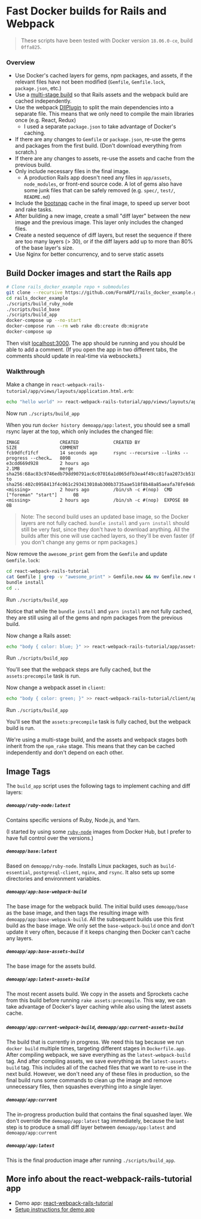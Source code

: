 # Fast Docker builds for Rails and Webpack

> These scripts have been tested with Docker version `18.06.0-ce`, build `0ffa825`.

### Overview

* Use Docker's cached layers for gems, npm packages, and assets, if the relevant files have not been modified (`Gemfile`, `Gemfile.lock`, `package.json`, etc.)
* Use a [multi-stage build](https://docs.docker.com/develop/develop-images/multistage-build/) so
that Rails assets and the webpack build are cached independently.
* Use the webpack [DllPlugin](https://webpack.js.org/plugins/dll-plugin/) to split the main dependencies into a separate file. This means that we only need to compile the main libraries once (e.g. React, Redux)
  * I used a separate `package.json` to take advantage of Docker's caching.
* If there are any changes to `Gemfile` or `package.json`, re-use the gems and packages from the first build. (Don't download everything from scratch.)
* If there are any changes to assets, re-use the assets and cache from the previous build.
* Only include necessary files in the final image.
  * A production Rails app doesn't need any files in `app/assets`, `node_modules`, or front-end source code. A lot of gems also have some junk files that can be safely removed (e.g. `spec/`, `test/`, `README.md`)
* Include the [bootsnap](https://github.com/Shopify/bootsnap) cache in the final image,
  to speed up server boot and rake tasks.
* After building a new image, create a small "diff layer" between the new image and the previous image. This layer only includes the changed files.
* Create a nested sequence of diff layers, but reset the sequence if there are too many layers (> 30), or if the diff layers add up to more than 80% of the base layer's size.
* Use Nginx for better concurrency, and to serve static assets

## Build Docker images and start the Rails app

```bash
# Clone rails_docker_example repo + submodules
git clone --recursive https://github.com/FormAPI/rails_docker_example.git
cd rails_docker_example
./scripts/build_ruby_node
./scripts/build_base
./scripts/build_app
docker-compose up --no-start
docker-compose run --rm web rake db:create db:migrate
docker-compose up
```

Then visit [localhost:3000](http://localhost:3000).
The app should be running and you should be able to add a comment. (If you open the app in
two different tabs, the comments should update in real-time via websockets.)

### Walkthrough

Make a change in `react-webpack-rails-tutorial/app/views/layouts/application.html.erb`:

```bash
echo "hello world" >> react-webpack-rails-tutorial/app/views/layouts/application.html.erb
```

Now run `./scripts/build_app`

When you run `docker history demoapp/app:latest`, you should see a small rsync layer at the top, which only includes the changed file:

```
IMAGE               CREATED             CREATED BY                                      SIZE                COMMENT
fcb9dfcf1fcf        14 seconds ago      rsync --recursive --links --progress --check…   809B
e3cdd669d928        2 hours ago                                                         2.1MB               merge sha256:68ac83c9746edb79dd90791ac6c07016a1d065dfb3ea4f49cc81faa2073cb510 to sha256:402c0958413f4c061c293413010ab300b3735aae518f8b48a85aeafa78fe94dd
<missing>           2 hours ago         /bin/sh -c #(nop)  CMD ["foreman" "start"]      0B
<missing>           2 hours ago         /bin/sh -c #(nop)  EXPOSE 80                    0B
```

> Note: The second build uses an updated base image, so the Docker layers are not fully cached. `bundle install` and `yarn install` should still be very fast, since they don't have to download anything. All the builds after this one will use cached layers, so they'll be even faster (if you don't change any gems or npm packages.)

Now remove the `awesome_print` gem from the `Gemfile` and update `Gemfile.lock`:

```bash
cd react-webpack-rails-tutorial
cat Gemfile | grep -v "awesome_print" > Gemfile.new && mv Gemfile.new Gemfile
bundle install
cd ..
```

Run `./scripts/build_app`

Notice that while the `bundle install` and `yarn install` are not fully cached, they are still using all of the gems and npm packages from the previous build.

Now change a Rails asset:

```bash
echo "body { color: blue; }" >> react-webpack-rails-tutorial/app/assets/stylesheets/test-asset.css
```

Run `./scripts/build_app`

You'll see that the webpack steps are fully cached, but the `assets:precompile` task is run.

Now change a webpack asset in `client`:

```bash
echo "body { color: green; }" >> react-webpack-rails-tutorial/client/app/assets/styles/app-variables.scss
```

Run `./scripts/build_app`

You'll see that the `assets:precompile` task is fully cached, but the webpack build is run.

We're using a multi-stage build, and the assets and webpack stages both inherit from the `npm_rake` stage. This means that they can be cached independently and don't depend on each other.

## Image Tags

The `build_app` script uses the following tags to implement caching and diff layers:

#####  `demoapp/ruby-node:latest`

Contains specific versions of Ruby, Node.js, and Yarn.

(I started by using some [`ruby-node`](https://hub.docker.com/r/starefossen/ruby-node/)
images from Docker Hub, but I prefer to have full control over the versions.)

##### `demoapp/base:latest`

Based on `demoapp/ruby-node`. Installs Linux packages, such as `build-essential`, `postgresql-client`, `nginx`, and `rsync`. It also sets up some directories and environment variables.

##### `demoapp/app:base-webpack-build`

The base image for the webpack build. The initial build uses `demoapp/base` as the base image, and then tags the resulting image with `demoapp/app:base-webpack-build`. All the subsequent builds use this first build as the base image. We only set the `base-webpack-build` once and don't update it very often, because if it keeps changing then Docker can't cache any layers.

##### `demoapp/app:base-assets-build`

The base image for the assets build.


##### `demoapp/app:latest-assets-build`

The most recent assets build. We copy in the assets and Sprockets cache from this build before running `rake assets:precompile`. This way, we can take advantage of Docker's layer caching while also using the latest assets cache.

##### `demoapp/app:current-webpack-build`, `demoapp/app:current-assets-build`

 The build that is currently in progress. We need this tag because we run `docker build` multiple times, targeting different stages in `Dockerfile.app`. After compiling webpack, we save everything as the `latest-webpack-build` tag. And after compiling assets, we save everything as the `latest-assets-build` tag. This includes all of the cached files that we want to re-use in the next build. However, we don't need any of these files in production, so the final build runs some commands to clean up the image and remove unnecessary files, then squashes everything into a single layer.

##### `demoapp/app:current`

The in-progress production build that contains the final squashed layer. We don't override the `demoapp/app:latest` tag immediately, because the last step is to produce a small diff layer between `demoapp/app:latest` and `demoapp/app:current`

##### `demoapp/app:latest`

This is the final production image after running `./scripts/build_app`.


## More info about the react-webpack-rails-tutorial app

* Demo app: [react-webpack-rails-tutorial](https://github.com/shakacode/react-webpack-rails-tutorial)
* [Setup instructions for demo app](https://github.com/shakacode/react-webpack-rails-tutorial#basic-demo-setup)
